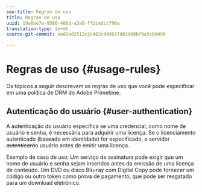 ```yaml
---
seo-title: Regras de uso
title: Regras de uso
uuid: 19a6ee7e-9580-48bb-a3a6-ff2cedcc796a
translation-type: tm+mt
source-git-commit: eed2ed2512c2c462cd43637d83d80bf9a5c0d490

---
```



# Regras de uso {#usage-rules}

Os tópicos a seguir descrevem as regras de uso que você pode especificar em uma política de DRM do Adobe Primetime.

## Autenticação do usuário {#user-authentication}

A autenticação do usuário especifica se uma credencial, como nome de usuário e senha, é necessária para adquirir uma licença. Se o licenciamento autenticado (baseado em identidade) for especificado, o servidor ~~_autenticará&#x200B;_~~o usuário antes de emitir uma licença.

Exemplo de caso de uso: Um serviço de assinatura pode exigir que um nome de usuário e senha sejam inseridos antes da emissão de uma licença de conteúdo. Um DVD ou disco Blu-ray com Digital Copy pode fornecer um código ou outro token como prova de pagamento, que pode ser resgatado para um download eletrônico.